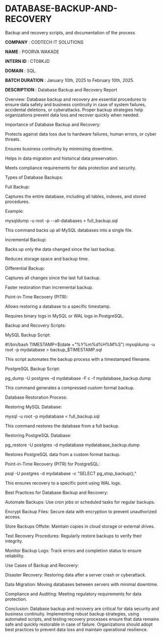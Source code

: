 # DATABASE-BACKUP-AND-RECOVERY
Backup and recovery scripts, and documentation of the process

**COMPANY** : CODTECH IT SOLUTIONS

**NAME** : POORVA WAKADE

**INTERN ID** : CT08KJD

**DOMAIN** : SQL.

**BATCH DURATION** : January 10th, 2025 to February 10th, 2025.

**DESCRIPTION** :
Database Backup and Recovery Report

Overview:
Database backup and recovery are essential procedures to ensure data safety and business continuity in case of system failures, accidental deletions, or cyberattacks. Proper backup strategies help organizations prevent data loss and recover quickly when needed.

Importance of Database Backup and Recovery:

Protects against data loss due to hardware failures, human errors, or cyber threats.

Ensures business continuity by minimizing downtime.

Helps in data migration and historical data preservation.

Meets compliance requirements for data protection and security.

Types of Database Backups:

Full Backup:

Captures the entire database, including all tables, indexes, and stored procedures.

Example:

mysqldump -u root -p --all-databases > full_backup.sql

This command backs up all MySQL databases into a single file.

Incremental Backup:

Backs up only the data changed since the last backup.

Reduces storage space and backup time.

Differential Backup:

Captures all changes since the last full backup.

Faster restoration than incremental backup.

Point-in-Time Recovery (PITR):

Allows restoring a database to a specific timestamp.

Requires binary logs in MySQL or WAL logs in PostgreSQL.

Backup and Recovery Scripts:

MySQL Backup Script:

#!/bin/bash
TIMESTAMP=$(date +"%Y%m%d%H%M%S")
mysqldump -u root -p mydatabase > backup_$TIMESTAMP.sql

This script automates the backup process with a timestamped filename.

PostgreSQL Backup Script:

pg_dump -U postgres -d mydatabase -F c -f mydatabase_backup.dump

This command generates a compressed custom format backup.

Database Restoration Process:

Restoring MySQL Database:

mysql -u root -p mydatabase < full_backup.sql

This command restores the database from a full backup.

Restoring PostgreSQL Database:

pg_restore -U postgres -d mydatabase mydatabase_backup.dump

Restores PostgreSQL data from a custom format backup.

Point-in-Time Recovery (PITR) for PostgreSQL:

psql -U postgres -d mydatabase -c "SELECT pg_stop_backup();"

This ensures recovery to a specific point using WAL logs.

Best Practices for Database Backup and Recovery:

Automate Backups: Use cron jobs or scheduled tasks for regular backups.

Encrypt Backup Files: Secure data with encryption to prevent unauthorized access.

Store Backups Offsite: Maintain copies in cloud storage or external drives.

Test Recovery Procedures: Regularly restore backups to verify their integrity.

Monitor Backup Logs: Track errors and completion status to ensure reliability.

Use Cases of Backup and Recovery:

Disaster Recovery: Restoring data after a server crash or cyberattack.

Data Migration: Moving databases between servers with minimal downtime.

Compliance and Auditing: Meeting regulatory requirements for data protection.

Conclusion:
Database backup and recovery are critical for data security and business continuity. Implementing robust backup strategies, using automated scripts, and testing recovery processes ensure that data remains safe and quickly restorable in case of failure. Organizations should adopt best practices to prevent data loss and maintain operational resilience.

